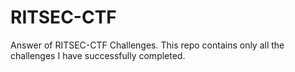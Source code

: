 # RITSEC-CTF
Answer of RITSEC-CTF Challenges.
This repo contains only all the challenges I have successfully completed.
